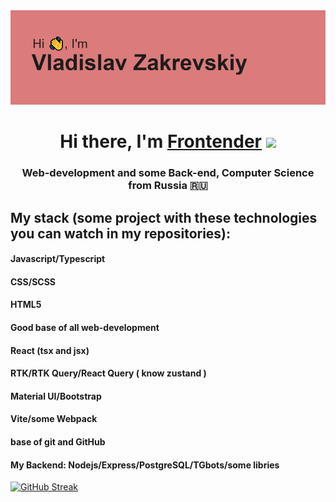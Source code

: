 <div align='center'><img src='./header.png' alt='My banner:)'/></div>

<h1 align="center">Hi there, I'm <a href="https://vladislavzakrevskiy.netlify.app/" target="_blank">Frontender</a> 
<img src="https://github.com/blackcater/blackcater/raw/main/images/Hi.gif" height="32"/></h1>
<h3 align="center">Web-development and some Back-end, Computer Science from Russia 🇷🇺</h3>

<h2>My stack (some project with these technologies you can watch in my repositories):</h2>

<h4>Javascript/Typescript</h4>
<h4>CSS/SCSS</h4>
<h4>HTML5</h4>
<h4>Good base of all web-development</h4>
<h4>React (tsx and jsx)</h4>
<h4>RTK/RTK Query/React Query ( know zustand )</h4>
<h4>Material UI/Bootstrap</h4>
<h4>Vite/some Webpack</h4>
<h4>base of git and GitHub</h4>
<h4>My Backend: Nodejs/Express/PostgreSQL/TGbots/some libries</h4>

[![GitHub Streak](http://github-readme-streak-stats.herokuapp.com?user=VladislavZakrevskiy&theme=transparent&border_radius=5.5&date_format=M%20j%5B%2C%20Y%5D&card_width=1300)](https://git.io/streak-stats)


